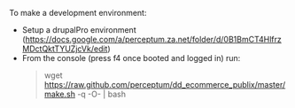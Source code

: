 To make a development environment:
- Setup a drupalPro environment (https://docs.google.com/a/perceptum.za.net/folder/d/0B1BmCT4HlfrzMDctQktTYUZjcVk/edit)
- From the console (press f4 once booted and logged in) run:
  > wget https://raw.github.com/perceptum/dd_ecommerce_publix/master/make.sh -q -O- | bash
